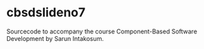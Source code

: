 # cbsdslideno7
Sourcecode to accompany the course Component-Based Software Development by Sarun Intakosum.

